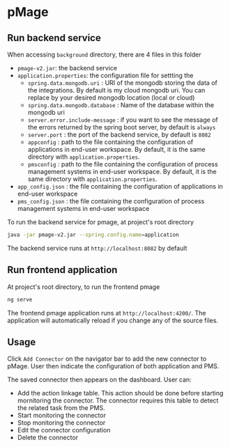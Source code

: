 # pMage

## Run backend service

When accessing `background` directory, there are 4 files in this folder
- `pmage-v2.jar`: the backend service
- `application.properties`: the configuration file for settting the 
  - `spring.data.mongodb.uri` : URI of the mongodb storing the data of the integrations. By default is my cloud mongodb uri. You can replace by your desired mongodb location (local or cloud)
  - `spring.data.mongodb.database` : Name of the database within the mongodb uri
  - `server.error.include-message` : if you want to see the message of the errors returned by the spring boot server, by default is `always`
  - `server.port` : the port of the backend service, by default is `8082`
  - `appconfig` : path to the file containing the configuration of applications in end-user workspace. By default, it is the same directory with `application.properties`.
  - `pmsconfig` : path to the file containing the configuration of process management systems in end-user workspace. By default, it is the same directory with `application.properties`.
- `app_config.json` : the file containing the configuration of applications in end-user workspace
- `pms_config.json` : the file containing the configuration of process management systems in end-user workspace


To run the backend service for pmage, at project's root directory
``` bash
java -jar pmage-v2.jar --spring.config.name=application
```

The backend service runs at `http://localhost:8082` by default

## Run frontend application

At project's root directory, to run the frontend pmage
```  bash
ng serve
```

The frontend pmage application runs at `http://localhost:4200/`.
The application will automatically reload if you change any of the source files.

## Usage
Click `Add Connector` on the navigator bar to add the new connector to pMage. User then indicate the configuration of both application and PMS.

The saved connector then appears on the dashboard. User can:
- Add the action linkage table. This action should be done before starting mornitoring the connector. The connector requires this table to detect the related task from the PMS.
- Start monitoring the connector
- Stop monitoring the connector
- Edit the connector configuration
- Delete the connector